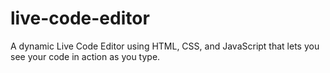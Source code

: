 # live-code-editor
A dynamic Live Code Editor using HTML, CSS, and JavaScript that lets you see your code in action as you type. 

